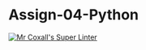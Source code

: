 # Assign-04-Python
[![Mr Coxall's Super Linter](https://github.com/ICS3U-C-Programming-JackT/Assign-04-Python/workflows/Mr%20Coxall's%20Super%20Linter/badge.svg)](https://github.com/ICS3U-C-Programming-JackT/Assign-04-Python/actions/)

